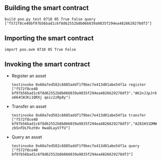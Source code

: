 ## Building the smart contract

`build poo.py test 0710 05 True False query ["f572f8ce40bf97b56bad1c6f8d62552b8b066039a9835f294ea4826629278df3"] `

## Importing the smart contract

`import poo.avm 0710 05 True False `

## Invoking the smart contract

* Register an asset

    `testinvoke 0x60a7ed582c6885addf1f9bec7e413d01abe54f1a register ["f572f8ce40
bf97b56bad1c6f8d62552b8b066039a9835f294ea4826629278df3","AK2nJJpJr6o664CWJKi1QRXj
qeic2zRp8y"]`

* Transfer an asset

    `testinvoke 0x60a7ed582c6885addf1f9bec7e413d01abe54f1a transfer ["f572f8ce40
bf97b56bad1c6f8d62552b8b066039a9835f294ea4826629278df3","AZ81H31DMWzbSnFDLFkzh9v
HwaDLayV7fU"]`

* Query an asset

    `testinvoke 0x60a7ed582c6885addf1f9bec7e413d01abe54f1a query ["f572f8ce40
bf97b56bad1c6f8d62552b8b066039a9835f294ea4826629278df3"]`